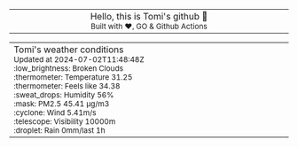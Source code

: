 
<div align="center">
<table>
<tbody>
<td align="center">
<img width="2000" height="0"><br>
Hello, this is Tomi's github 👋<br>
<sup>Built with ❤️, GO & Github Actions</sup><br>
<img width="2000" height="0">
</td>
</tbody>
</table>
</div>
<table>
<tbody>
<td align="left">
<img width="2000" height="0"><br>
Tomi's weather conditions<br>
<sup>Updated at 2024-07-02T11:48:48Z</sup><br>
<sup>:low_brightness: Broken Clouds</sup><br>
<sup>:thermometer: Temperature 31.25 </sup><br>
<sup>:thermometer: Feels like 34.38</sup><br>
<sup>:sweat_drops: Humidity 56%</sup><br>
<sup>:mask: PM2.5 45.41 μg/m3</sup><br>
<sup>:cyclone: Wind 5.41m/s </sup><br>
<sup>:telescope: Visibility 10000m </sup><br>
<sup>:droplet: Rain 0mm/last 1h </sup><br>
<img width="2000" height="0">
</td>
<td align="left">
<img width="2000" height="0"><br>
<br>
<img width="2000" height="0">
</td>
</tbody>
</table>
</div>
    